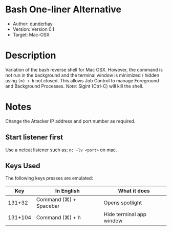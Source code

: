 # Bash One-liner Alternative

* Author: [dunderhay](https://github.com/dunderhay)
* Version: Version 0.1
* Target: Mac-OSX

# Description

Variation of the bash reverse shell for Mac OSX. However, the command is not run in the background and the terminal window is minimized / hidden using `(⌘) + h` not closed. This allows Job Control to manage Foreground and Background Processes. _Note:_ Sigint (Ctrl-C) will kill the shell.

# Notes

Change the Attacker IP address and port number as required.

## Start listener first

Use a netcat listener such as; `nc -lv <port>` on mac.

## Keys Used

The following keys presses are emulated:

| Key | In English | What it does |
| --- | ------------ | ---------- |
| 131+32 | Command (⌘) + Spacebar | Opens spotlight |
| 131+104 | Command (⌘) + h | Hide terminal app window |

